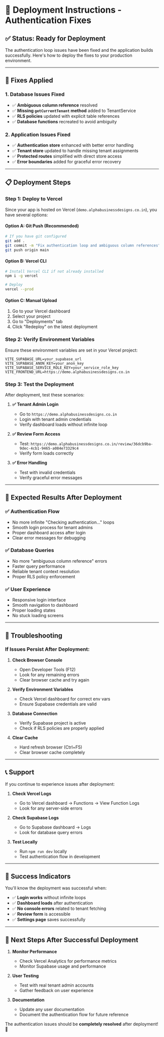 # 🚀 Deployment Instructions - Authentication Fixes

## ✅ **Status: Ready for Deployment**

The authentication loop issues have been fixed and the application builds successfully. Here's how to deploy the fixes to your production environment.

---

## 🔧 **Fixes Applied**

### **1. Database Issues Fixed**
- ✅ **Ambiguous column reference** resolved
- ✅ **Missing `getCurrentTenant` method** added to TenantService
- ✅ **RLS policies** updated with explicit table references
- ✅ **Database functions** recreated to avoid ambiguity

### **2. Application Issues Fixed**
- ✅ **Authentication store** enhanced with better error handling
- ✅ **Tenant store** updated to handle missing tenant assignments
- ✅ **Protected routes** simplified with direct store access
- ✅ **Error boundaries** added for graceful error recovery

---

## 📋 **Deployment Steps**

### **Step 1: Deploy to Vercel**

Since your app is hosted on Vercel (`demo.alphabusinessdesigns.co.in`), you have several options:

#### **Option A: Git Push (Recommended)**
```bash
# If you have git configured
git add .
git commit -m "Fix authentication loop and ambiguous column references"
git push origin main
```

#### **Option B: Vercel CLI**
```bash
# Install Vercel CLI if not already installed
npm i -g vercel

# Deploy
vercel --prod
```

#### **Option C: Manual Upload**
1. Go to your Vercel dashboard
2. Select your project
3. Go to "Deployments" tab
4. Click "Redeploy" on the latest deployment

### **Step 2: Verify Environment Variables**

Ensure these environment variables are set in your Vercel project:

```env
VITE_SUPABASE_URL=your_supabase_url
VITE_SUPABASE_ANON_KEY=your_anon_key
VITE_SUPABASE_SERVICE_ROLE_KEY=your_service_role_key
VITE_FRONTEND_URL=https://demo.alphabusinessdesigns.co.in
```

### **Step 3: Test the Deployment**

After deployment, test these scenarios:

1. **✅ Tenant Admin Login**
   - Go to `https://demo.alphabusinessdesigns.co.in`
   - Login with tenant admin credentials
   - Verify dashboard loads without infinite loop

2. **✅ Review Form Access**
   - Test: `https://demo.alphabusinessdesigns.co.in/review/36dcb9ba-9dec-4cb1-9465-a084e73329c4`
   - Verify form loads correctly

3. **✅ Error Handling**
   - Test with invalid credentials
   - Verify graceful error messages

---

## 🎯 **Expected Results After Deployment**

### **✅ Authentication Flow**
- No more infinite "Checking authentication..." loops
- Smooth login process for tenant admins
- Proper dashboard access after login
- Clear error messages for debugging

### **✅ Database Queries**
- No more "ambiguous column reference" errors
- Faster query performance
- Reliable tenant context resolution
- Proper RLS policy enforcement

### **✅ User Experience**
- Responsive login interface
- Smooth navigation to dashboard
- Proper loading states
- No stuck loading screens

---

## 🚨 **Troubleshooting**

### **If Issues Persist After Deployment:**

1. **Check Browser Console**
   - Open Developer Tools (F12)
   - Look for any remaining errors
   - Clear browser cache and try again

2. **Verify Environment Variables**
   - Check Vercel dashboard for correct env vars
   - Ensure Supabase credentials are valid

3. **Database Connection**
   - Verify Supabase project is active
   - Check if RLS policies are properly applied

4. **Clear Cache**
   - Hard refresh browser (Ctrl+F5)
   - Clear browser cache completely

---

## 📞 **Support**

If you continue to experience issues after deployment:

1. **Check Vercel Logs**
   - Go to Vercel dashboard → Functions → View Function Logs
   - Look for any server-side errors

2. **Check Supabase Logs**
   - Go to Supabase dashboard → Logs
   - Look for database query errors

3. **Test Locally**
   - Run `npm run dev` locally
   - Test authentication flow in development

---

## 🎉 **Success Indicators**

You'll know the deployment was successful when:

- ✅ **Login works** without infinite loops
- ✅ **Dashboard loads** after authentication
- ✅ **No console errors** related to tenant fetching
- ✅ **Review form** is accessible
- ✅ **Settings page** saves successfully

---

## 🔄 **Next Steps After Successful Deployment**

1. **Monitor Performance**
   - Check Vercel Analytics for performance metrics
   - Monitor Supabase usage and performance

2. **User Testing**
   - Test with real tenant admin accounts
   - Gather feedback on user experience

3. **Documentation**
   - Update any user documentation
   - Document the authentication flow for future reference

The authentication issues should be **completely resolved** after deployment! 🚀
